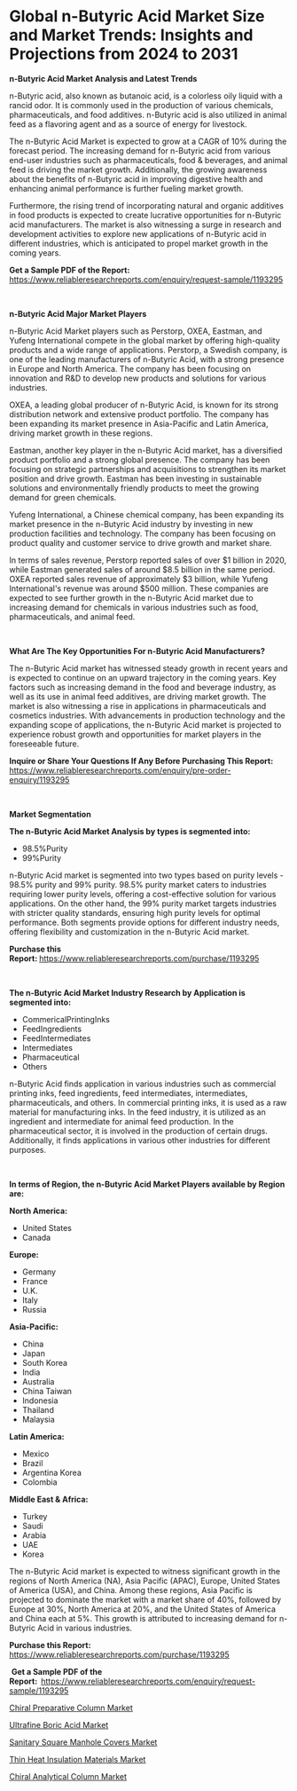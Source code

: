<p><h1>Global n-Butyric Acid Market Size and Market Trends: Insights and Projections from 2024 to 2031</h1></p><p><strong>n-Butyric Acid Market Analysis and Latest Trends</strong></p>
<p><p>n-Butyric acid, also known as butanoic acid, is a colorless oily liquid with a rancid odor. It is commonly used in the production of various chemicals, pharmaceuticals, and food additives. n-Butyric acid is also utilized in animal feed as a flavoring agent and as a source of energy for livestock.</p><p>The n-Butyric Acid Market is expected to grow at a CAGR of 10% during the forecast period. The increasing demand for n-Butyric acid from various end-user industries such as pharmaceuticals, food & beverages, and animal feed is driving the market growth. Additionally, the growing awareness about the benefits of n-Butyric acid in improving digestive health and enhancing animal performance is further fueling market growth.</p><p>Furthermore, the rising trend of incorporating natural and organic additives in food products is expected to create lucrative opportunities for n-Butyric acid manufacturers. The market is also witnessing a surge in research and development activities to explore new applications of n-Butyric acid in different industries, which is anticipated to propel market growth in the coming years.</p></p>
<p><strong>Get a Sample PDF of the Report:&nbsp;</strong> <a href="https://www.reliableresearchreports.com/enquiry/request-sample/1193295">https://www.reliableresearchreports.com/enquiry/request-sample/1193295</a></p>
<p>&nbsp;</p>
<p><strong>n-Butyric Acid Major Market Players</strong></p>
<p><p>n-Butyric Acid Market players such as Perstorp, OXEA, Eastman, and Yufeng International compete in the global market by offering high-quality products and a wide range of applications. Perstorp, a Swedish company, is one of the leading manufacturers of n-Butyric Acid, with a strong presence in Europe and North America. The company has been focusing on innovation and R&D to develop new products and solutions for various industries.</p><p>OXEA, a leading global producer of n-Butyric Acid, is known for its strong distribution network and extensive product portfolio. The company has been expanding its market presence in Asia-Pacific and Latin America, driving market growth in these regions.</p><p>Eastman, another key player in the n-Butyric Acid market, has a diversified product portfolio and a strong global presence. The company has been focusing on strategic partnerships and acquisitions to strengthen its market position and drive growth. Eastman has been investing in sustainable solutions and environmentally friendly products to meet the growing demand for green chemicals.</p><p>Yufeng International, a Chinese chemical company, has been expanding its market presence in the n-Butyric Acid industry by investing in new production facilities and technology. The company has been focusing on product quality and customer service to drive growth and market share.</p><p>In terms of sales revenue, Perstorp reported sales of over $1 billion in 2020, while Eastman generated sales of around $8.5 billion in the same period. OXEA reported sales revenue of approximately $3 billion, while Yufeng International's revenue was around $500 million. These companies are expected to see further growth in the n-Butyric Acid market due to increasing demand for chemicals in various industries such as food, pharmaceuticals, and animal feed.</p></p>
<p>&nbsp;</p>
<p><strong>What Are The Key Opportunities For n-Butyric Acid Manufacturers?</strong></p>
<p><p>The n-Butyric Acid market has witnessed steady growth in recent years and is expected to continue on an upward trajectory in the coming years. Key factors such as increasing demand in the food and beverage industry, as well as its use in animal feed additives, are driving market growth. The market is also witnessing a rise in applications in pharmaceuticals and cosmetics industries. With advancements in production technology and the expanding scope of applications, the n-Butyric Acid market is projected to experience robust growth and opportunities for market players in the foreseeable future.</p></p>
<p><strong>Inquire or Share Your Questions If Any Before Purchasing This Report:</strong> <a href="https://www.reliableresearchreports.com/enquiry/pre-order-enquiry/1193295">https://www.reliableresearchreports.com/enquiry/pre-order-enquiry/1193295</a></p>
<p>&nbsp;</p>
<p><strong>Market Segmentation</strong></p>
<p><strong>The n-Butyric Acid Market Analysis by types is segmented into:</strong></p>
<p><ul><li>98.5%Purity</li><li>99%Purity</li></ul></p>
<p><p>n-Butyric Acid market is segmented into two types based on purity levels - 98.5% purity and 99% purity. 98.5% purity market caters to industries requiring lower purity levels, offering a cost-effective solution for various applications. On the other hand, the 99% purity market targets industries with stricter quality standards, ensuring high purity levels for optimal performance. Both segments provide options for different industry needs, offering flexibility and customization in the n-Butyric Acid market.</p></p>
<p><strong>Purchase this Report:&nbsp;</strong><a href="https://www.reliableresearchreports.com/purchase/1193295">https://www.reliableresearchreports.com/purchase/1193295</a></p>
<p>&nbsp;</p>
<p><strong>The n-Butyric Acid Market Industry Research by Application is segmented into:</strong></p>
<p><ul><li>CommericalPrintingInks</li><li>FeedIngredients</li><li>FeedIntermediates</li><li>Intermediates</li><li>Pharmaceutical</li><li>Others</li></ul></p>
<p><p>n-Butyric Acid finds application in various industries such as commercial printing inks, feed ingredients, feed intermediates, intermediates, pharmaceuticals, and others. In commercial printing inks, it is used as a raw material for manufacturing inks. In the feed industry, it is utilized as an ingredient and intermediate for animal feed production. In the pharmaceutical sector, it is involved in the production of certain drugs. Additionally, it finds applications in various other industries for different purposes.</p></p>
<p>&nbsp;</p>
<p><strong>In terms of Region, the n-Butyric Acid Market Players available by Region are:</strong></p>
<p>
    <p> <strong> North America: </strong>
        <ul>
            <li>United States</li>
            <li>Canada</li>
        </ul>
        </p> 
    <p> <strong> Europe: </strong>
        <ul>
            <li>Germany</li>
            <li>France</li>
            <li>U.K.</li>
            <li>Italy</li>
            <li>Russia</li>
        </ul>
        </p> 
    <p> <strong> Asia-Pacific: </strong>
        <ul>
            <li>China</li>
            <li>Japan</li>
            <li>South Korea</li>
            <li>India</li>
            <li>Australia</li>
            <li>China Taiwan</li>
            <li>Indonesia</li>
            <li>Thailand</li>
            <li>Malaysia</li>
        </ul>
        </p> 
    <p> <strong> Latin America: </strong>
        <ul>
            <li>Mexico</li>
            <li>Brazil</li>
            <li>Argentina Korea</li>
            <li>Colombia</li>
        </ul>
        </p> 
    <p> <strong> Middle East & Africa: </strong>
        <ul>
            <li>Turkey</li>
            <li>Saudi</li>
            <li>Arabia</li>
            <li>UAE</li>
            <li>Korea</li>
        </ul>
    </p>
    </p>
<p><p>The n-Butyric Acid market is expected to witness significant growth in the regions of North America (NA), Asia Pacific (APAC), Europe, United States of America (USA), and China. Among these regions, Asia Pacific is projected to dominate the market with a market share of 40%, followed by Europe at 30%, North America at 20%, and the United States of America and China each at 5%. This growth is attributed to increasing demand for n-Butyric Acid in various industries.</p></p>
<p><strong>Purchase this Report: </strong><a href="https://www.reliableresearchreports.com/purchase/1193295">https://www.reliableresearchreports.com/purchase/1193295</a></p>
<p>&nbsp;<strong>Get a Sample PDF of the Report:&nbsp;&nbsp;</strong><a href="https://www.reliableresearchreports.com/enquiry/request-sample/1193295">https://www.reliableresearchreports.com/enquiry/request-sample/1193295</a></p>
<p><strong></strong></p>
<p><p><a href="https://issuu.com/reportprime-2/docs/chiral-preparative-column-market-size-2030.pptx">Chiral Preparative Column Market</a></p><p><a href="https://github.com/castoriffic/Market-Research-Report-List-3/blob/main/ultrafine-boric-acid-market.md">Ultrafine Boric Acid Market</a></p><p><a href="https://medium.com/@joedaniels66/sanitary-square-manhole-covers-market-insights-into-market-cagr-market-trends-and-growth-b54f6803a769">Sanitary Square Manhole Covers Market</a></p><p><a href="https://github.com/yoshih12/Market-Research-Report-List-1/blob/main/thin-heat-insulation-materials-market.md">Thin Heat Insulation Materials Market</a></p><p><a href="https://issuu.com/reportprime-2/docs/chiral-analytical-column-market-size-2030.pptx">Chiral Analytical Column Market</a></p></p>